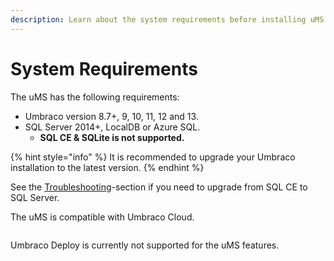 ```yaml
---
description: Learn about the system requirements before installing uMS.
---
```


# System Requirements

The uMS has the following requirements:

* Umbraco version 8.7+, 9, 10, 11, 12 and 13.
* SQL Server 2014+, LocalDB or Azure SQL.
  * **SQL CE & SQLite is not supported.**

{% hint style="info" %}
It is recommended to upgrade your Umbraco installation to the latest version.
{% endhint %}

See the [Troubleshooting](../../../../installing-umarketingsuite/troubleshooting-installs/)-section if you need to upgrade from SQL CE to SQL Server.

The uMS is compatible with Umbraco Cloud.

![]()

Umbraco Deploy is currently not supported for the uMS features.
